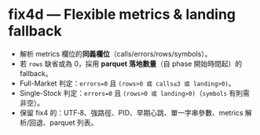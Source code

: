 
# fix4d — Flexible metrics & landing fallback
- 解析 metrics 欄位的**同義欄位**（calls/errors/rows/symbols）。
- 若 `rows` 缺省或為 0，採用 **parquet 落地數量**（自 phase 開始時間起）的 fallback。
- Full-Market 判定：`errors=0` 且 `(rows>0 或 calls≤3 或 landing>0)`。
- Single-Stock 判定：`errors=0` 且 `(rows>0 或 landing>0)`（`symbols` 有則需非空）。
- 保留 fix4 的：UTF‑8、強路徑、PID、早期心跳、單一字串參數、metrics 解析/回退、parquet 列表。
